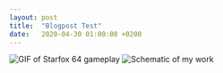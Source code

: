 ```yaml
---
layout: post
title:  "Blogpost Test"
date:   2020-04-30 01:00:00 +0200
---
```


![GIF of Starfox 64 gameplay](../_data/gifs/starfox_64.gif "starfox 64 gif")
![Schematic of my work](https://github.com/Bakakemono/Bakakemono.github.io/blob/master/_data/gifs/starfox_64.gif "Look at this cat!")
